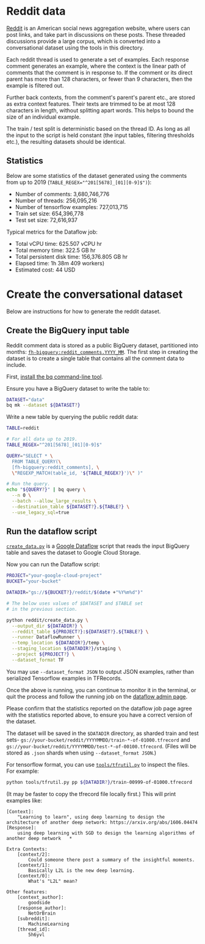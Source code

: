 # Reddit data

[Reddit](https://www.reddit.com/) is an American social news aggregation website, where users can post links, and take part in discussions on these posts. These threaded discussions provide a large corpus, which is converted into a conversational dataset using the tools in this directory.

Each reddit thread is used to generate a set of examples. Each response comment generates an example, where the context is the linear path of comments that the comment is in response to. If the comment or its direct parent has more than 128 characters, or fewer than 9 characters, then the example is filtered out.

Further back contexts, from the comment's parent's parent etc., are stored as extra context features. Their texts are trimmed to be at most 128 characters in length, without splitting apart words. This helps to bound the size of an individual example.

The train / test split is deterministic based on the thread ID. As long as all the input to the script is held constant (the input tables, filtering thresholds etc.), the resulting datasets should be identical.


## Statistics

Below are some statistics of the dataset generated using the comments from
up to 2019 (`TABLE_REGEX="^201[5678]_[01][0-9]$")`):


* Number of comments: 3,680,746,776
* Number of threads: 256,095,216
* Number of tensorflow examples: 727,013,715
* Train set size: 654,396,778
* Test set size: 72,616,937

Typical metrics for the Dataflow job:

* Total vCPU time:  625.507 vCPU hr
* Total memory time: 322.5 GB hr
* Total persistent disk time: 156,376.805 GB hr
* Elapsed time: 1h 38m 409 workers)
* Estimated cost: 44 USD

# Create the conversational dataset

Below are instructions for how to generate the reddit dataset.

## Create the BigQuery input table

Reddit comment data is stored as a public BigQuery dataset, partitioned into months: [`fh-bigquery:reddit_comments.YYYY_MM`](https://console.cloud.google.com/bigquery?p=fh-bigquery&d=reddit_comments&page=dataset). The first step in creating the dataset is to create a single table that contains all the comment data to include.

First, [install the bq command-line tool](https://cloud.google.com/bigquery/docs/bq-command-line-tool).

Ensure you have a BigQuery dataset to write the table to:

```bash
DATASET="data"
bq mk --dataset ${DATASET?}
```

Write a new table by querying the public reddit data:

```bash
TABLE=reddit

# For all data up to 2019.
TABLE_REGEX="^201[5678]_[01][0-9]$"

QUERY="SELECT * \
  FROM TABLE_QUERY(\
  [fh-bigquery:reddit_comments], \
  \"REGEXP_MATCH(table_id, '${TABLE_REGEX?}')\" )"

# Run the query.
echo "${QUERY?}" | bq query \
  --n 0 \
  --batch --allow_large_results \
  --destination_table ${DATASET?}.${TABLE?} \
  --use_legacy_sql=true
```

## Run the dataflow script

[`create_data.py`](create_data.py) is a [Google Dataflow](https://cloud.google.com/dataflow/) script that reads the input BigQuery table and saves the dataset to Google Cloud Storage.


Now you can run the Dataflow script:

```bash
PROJECT="your-google-cloud-project"
BUCKET="your-bucket"

DATADIR="gs://${BUCKET?}/reddit/$(date +"%Y%m%d")"

# The below uses values of $DATASET and $TABLE set
# in the previous section.

python reddit/create_data.py \
  --output_dir ${DATADIR?} \
  --reddit_table ${PROJECT?}:${DATASET?}.${TABLE?} \
  --runner DataflowRunner \
  --temp_location ${DATADIR?}/temp \
  --staging_location ${DATADIR?}/staging \
  --project ${PROJECT?} \
  --dataset_format TF
```

You may use `--dataset_format JSON` to output JSON examples, rather than serialized Tensorflow examples in TFRecords.

Once the above is running, you can continue to monitor it in the terminal, or quit the process and follow the running job on the
[dataflow admin page](https://console.cloud.google.com/dataflow).

Please confirm that the statistics reported on the dataflow job page agree with the statistics reported above, to ensure you have a correct version of the dataset.

The dataset will be saved in the `$DATADIR` directory, as sharded train and test sets- `gs://your-bucket/reddit/YYYYMMDD/train-*-of-01000.tfrecord` and
`gs://your-bucket/reddit/YYYYMMDD/test-*-of-00100.tfrecord`. (Files will be stored as `.json` shards when using `--dataset_format JSON`.)

For tensorflow format, you can use [`tools/tfrutil.py`](/tools/tfrutil.py) to inspect the files. For example:

```bash
python tools/tfrutil.py pp ${DATADIR?}/train-00999-of-01000.tfrecord
```

(It may be faster to copy the tfrecord file locally first.) This will print examples like:

```
[Context]:
	"Learning to learn", using deep learning to design the architecture of another deep network: https://arxiv.org/abs/1606.04474
[Response]:
	using deep learning with SGD to design the learning algorithms of another deep network   *

Extra Contexts:
	[context/2]:
		Could someone there post a summary of the insightful moments.
	[context/1]:
		Basically L2L is the new deep learning.
	[context/0]:
		What's "L2L" mean?

Other features:
	[context_author]:
		goodside
	[response_author]:
		NetOrBrain
	[subreddit]:
		MachineLearning
	[thread_id]:
		5h6yvl
```

